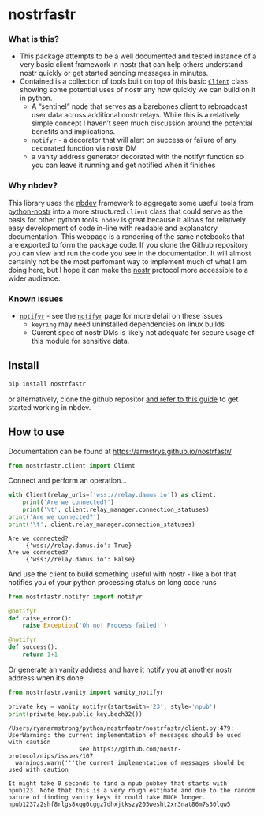 nostrfastr
================

<!-- WARNING: THIS FILE WAS AUTOGENERATED! DO NOT EDIT! -->

### What is this?

- This package attempts to be a well documented and tested instance of a
  very basic client framework in nostr that can help others understand
  nostr quickly or get started sending messages in minutes.
- Contained is a collection of tools built on top of this basic
  [`Client`](https://armstrys.github.io/nostrfastr/client.html#client)
  class showing some potential uses of nostr any how quickly we can
  build on it in python.
  - A “sentinel” node that serves as a barebones client to rebroadcast
    user data across additional nostr relays. While this is a relatively
    simple concept I haven’t seen much discussion around the potential
    benefits and implications.
  - `notifyr` - a decorator that will alert on success or failure of any
    decorated function via nostr DM
  - a vanity address generator decorated with the notifyr function so
    you can leave it running and get notified when it finishes

### Why nbdev?

This library uses the [nbdev](https://nbdev.fast.ai/) framework to
aggregate some useful tools from
[python-nostr](https://github.com/jeffthibault/python-nostr) into a more
structured `client` class that could serve as the basis for other python
tools. `nbdev` is great because it allows for relatively easy
development of code in-line with readable and explanatory documentation.
This webpage is a rendering of the same notebooks that are exported to
form the package code. If you clone the Github repository you can view
and run the code you see in the documentation. It will almost certainly
not be the most perfomant way to implement much of what I am doing here,
but I hope it can make the
[nostr](https://github.com/nostr-protocol/nostr) protocol more
accessible to a wider audience.

### Known issues

- [`notifyr`](https://armstrys.github.io/nostrfastr/notifyr.html#notifyr) -
  see the
  [`notifyr`](https://armstrys.github.io/nostrfastr/notifyr.html#notifyr)
  page for more detail on these issues
  - `keyring` may need uninstalled dependencies on linux builds
  - Current spec of nostr DMs is likely not adequate for secure usage of
    this module for sensitive data.

## Install

``` sh
pip install nostrfastr
```

or alternatively, clone the github repositor [and refer to this
guide](https://nbdev.fast.ai/tutorials/tutorial.html) to get started
working in nbdev.

## How to use

Documentation can be found at https://armstrys.github.io/nostrfastr/

``` python
from nostrfastr.client import Client
```

Connect and perform an operation…

``` python
with Client(relay_urls=['wss://relay.damus.io']) as client:
    print('Are we connected?')
    print('\t', client.relay_manager.connection_statuses)
print('Are we connected?')
print('\t', client.relay_manager.connection_statuses)
```

    Are we connected?
         {'wss://relay.damus.io': True}
    Are we connected?
         {'wss://relay.damus.io': False}

And use the client to build something useful with nostr - like a bot
that notifies you of your python processing status on long code runs

``` python
from nostrfastr.notifyr import notifyr
```

``` python
@notifyr
def raise_error():
    raise Exception('Oh no! Process failed!')

@notifyr
def success():
    return 1+1
```

Or generate an vanity address and have it notify you at another nostr
address when it’s done

``` python
from nostrfastr.vanity import vanity_notifyr

private_key = vanity_notifyr(startswith='23', style='npub')
print(private_key.public_key.bech32())
```

    /Users/ryanarmstrong/python/nostrfastr/nostrfastr/client.py:479: UserWarning: the current implementation of messages should be used with caution
                        see https://github.com/nostr-protocol/nips/issues/107
      warnings.warn('''the current implementation of messages should be used with caution

    It might take 0 seconds to find a npub pubkey that starts with npub123. Note that this is a very rough estimate and due to the random nature of finding vanity keys it could take MUCH longer.
    npub1237z2shf8rlgs8xqg0cggz7dhxjtkszy205wesht2xr3nat86m7s30lqw5

